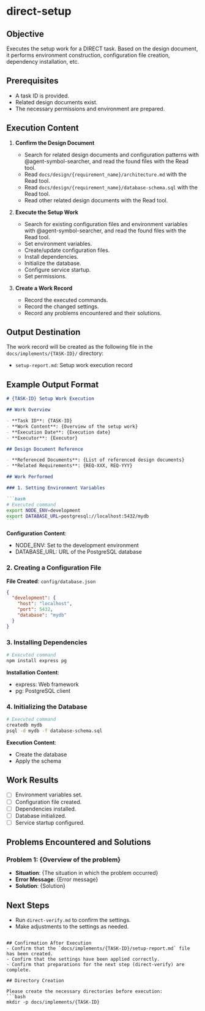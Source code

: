 # direct-setup

## Objective

Executes the setup work for a DIRECT task. Based on the design document, it performs environment construction, configuration file creation, dependency installation, etc.

## Prerequisites

- A task ID is provided.
- Related design documents exist.
- The necessary permissions and environment are prepared.

## Execution Content

1.  **Confirm the Design Document**
    -   Search for related design documents and configuration patterns with @agent-symbol-searcher, and read the found files with the Read tool.
    -   Read `docs/design/{requirement_name}/architecture.md` with the Read tool.
    -   Read `docs/design/{requirement_name}/database-schema.sql` with the Read tool.
    -   Read other related design documents with the Read tool.

2.  **Execute the Setup Work**
    -   Search for existing configuration files and environment variables with @agent-symbol-searcher, and read the found files with the Read tool.
    -   Set environment variables.
    -   Create/update configuration files.
    -   Install dependencies.
    -   Initialize the database.
    -   Configure service startup.
    -   Set permissions.

3.  **Create a Work Record**
    -   Record the executed commands.
    -   Record the changed settings.
    -   Record any problems encountered and their solutions.

## Output Destination

The work record will be created as the following file in the `docs/implements/{TASK-ID}/` directory:
- `setup-report.md`: Setup work execution record

## Example Output Format

````markdown
# {TASK-ID} Setup Work Execution

## Work Overview

- **Task ID**: {TASK-ID}
- **Work Content**: {Overview of the setup work}
- **Execution Date**: {Execution date}
- **Executor**: {Executor}

## Design Document Reference

- **Referenced Documents**: {List of referenced design documents}
- **Related Requirements**: {REQ-XXX, REQ-YYY}

## Work Performed

### 1. Setting Environment Variables

```bash
# Executed command
export NODE_ENV=development
export DATABASE_URL=postgresql://localhost:5432/mydb
```
````

**Configuration Content**:

- NODE_ENV: Set to the development environment
- DATABASE_URL: URL of the PostgreSQL database

### 2. Creating a Configuration File

**File Created**: `config/database.json`

```json
{
  "development": {
    "host": "localhost",
    "port": 5432,
    "database": "mydb"
  }
}
```

### 3. Installing Dependencies

```bash
# Executed command
npm install express pg
```

**Installation Content**:

- express: Web framework
- pg: PostgreSQL client

### 4. Initializing the Database

```bash
# Executed command
createdb mydb
psql -d mydb -f database-schema.sql
```

**Execution Content**:

- Create the database
- Apply the schema

## Work Results

- [ ] Environment variables set.
- [ ] Configuration file created.
- [ ] Dependencies installed.
- [ ] Database initialized.
- [ ] Service startup configured.

## Problems Encountered and Solutions

### Problem 1: {Overview of the problem}

- **Situation**: {The situation in which the problem occurred}
- **Error Message**: {Error message}
- **Solution**: {Solution}

## Next Steps

- Run `direct-verify.md` to confirm the settings.
- Make adjustments to the settings as needed.

```

## Confirmation After Execution
- Confirm that the `docs/implements/{TASK-ID}/setup-report.md` file has been created.
- Confirm that the settings have been applied correctly.
- Confirm that preparations for the next step (direct-verify) are complete.

## Directory Creation

Please create the necessary directories before execution:
```bash
mkdir -p docs/implements/{TASK-ID}
```
```
